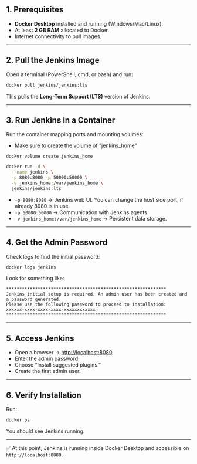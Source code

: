 
## **1. Prerequisites**

* **Docker Desktop** installed and running (Windows/Mac/Linux).
* At least **2 GB RAM** allocated to Docker.
* Internet connectivity to pull images.

---

## **2. Pull the Jenkins Image**

Open a terminal (PowerShell, cmd, or bash) and run:

```bash
docker pull jenkins/jenkins:lts
```

This pulls the **Long-Term Support (LTS)** version of Jenkins.

---

## **3. Run Jenkins in a Container**

Run the container mapping ports and mounting volumes:
* Make sure to create the volume of "jenkins_home"
```
docker volume create jenkins_home
```

```bash
docker run -d \
  --name jenkins \
  -p 8080:8080 -p 50000:50000 \
  -v jenkins_home:/var/jenkins_home \
  jenkins/jenkins:lts
```

* `-p 8080:8080` → Jenkins web UI. You can change the host side port, if already 8080 is in use.
* `-p 50000:50000` → Communication with Jenkins agents.
* `-v jenkins_home:/var/jenkins_home` → Persistent data storage.


---

## **4. Get the Admin Password**

Check logs to find the initial password:

```bash
docker logs jenkins
```

Look for something like:

```
*************************************************************
Jenkins initial setup is required. An admin user has been created and a password generated.
Please use the following password to proceed to installation:
xxxxxx-xxxx-xxxx-xxxx-xxxxxxxxxxxx
*************************************************************
```

---

## **5. Access Jenkins**

* Open a browser → [http://localhost:8080](http://localhost:8080)
* Enter the admin password.
* Choose “Install suggested plugins.”
* Create the first admin user.

---

## **6. Verify Installation**

Run:

```bash
docker ps
```

You should see Jenkins running.

---

✅ At this point, Jenkins is running inside Docker Desktop and accessible on `http://localhost:8080`.



